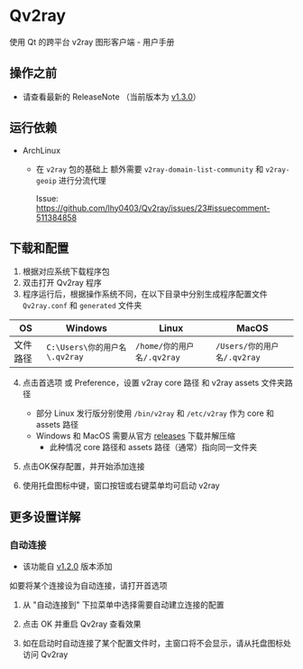 # Qv2ray

使用 Qt 的跨平台 v2ray 图形客户端 - 用户手册



## 操作之前

- 请查看最新的 ReleaseNote （当前版本为 [v1.3.0](./ReleaseNote/ReleaseNote-v1.3.md)）



## 运行依赖

- ArchLinux

  - 在 `v2ray` 包的基础上 额外需要 `v2ray-domain-list-community` 和 `v2ray-geoip` 进行分流代理

    Issue: https://github.com/lhy0403/Qv2ray/issues/23#issuecomment-511384858



## 下载和配置

1. 根据对应系统下载程序包
2. 双击打开 Qv2ray 程序
3. 程序运行后，根据操作系统不同，在以下目录中分别生成程序配置文件 `Qv2ray.conf` 和 `generated` 文件夹

| OS       | Windows                 | Linux                      | MacOS                       |
| -------- | ----------------------- | -------------------------- | --------------------------- |
| 文件路径 | `C:\Users\你的用户名\.qv2ray` | `/home/你的用户名/.qv2ray` | `/Users/你的用户名/.qv2ray` |

4. 点击首选项 或 Preference，设置 v2ray core 路径 和 v2ray assets 文件夹路径 
   - 部分 Linux 发行版分别使用 `/bin/v2ray` 和 `/etc/v2ray` 作为 core 和 assets 路径
   - Windows 和 MacOS 需要从官方 [releases](https://github.com/v2ray/v2ray-core/releases/latest) 下载并解压缩
     - 此种情况 core 路径和 assets 路径（通常）指向同一文件夹 

5. 点击OK保存配置，并开始添加连接

6. 使用托盘图标中键，窗口按钮或右键菜单均可启动 v2ray



## 更多设置详解

### 自动连接

- 该功能自 [v1.2.0](./ReleaseNote/ReleaseNote-v1.2.md) 版本添加

如要将某个连接设为自动连接，请打开首选项

1. 从 "自动连接到" 下拉菜单中选择需要自动建立连接的配置

2. 点击 OK 并重启 Qv2ray 查看效果

3. 如在启动时自动连接了某个配置文件时，主窗口将不会显示，请从托盘图标处访问 Qv2ray


